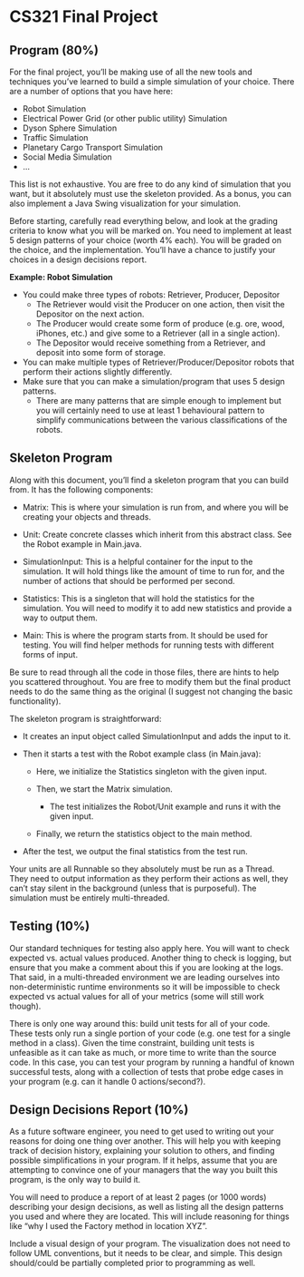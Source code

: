 CS321 Final Project
===================

Program (80%)
-------------

For the final project, you’ll be making use of all the new tools and techniques you’ve learned to build a simple simulation of your choice. There are a number of options that you have here:

*	Robot Simulation 
*	Electrical Power Grid (or other public utility) Simulation
*	Dyson Sphere Simulation
*	Traffic Simulation
*	Planetary Cargo Transport Simulation
*	Social Media Simulation
*	…

This list is not exhaustive. You are free to do any kind of simulation that you want, but it absolutely must use the skeleton provided. As a bonus, you can also implement a Java Swing visualization for your simulation.

Before starting, carefully read everything below, and look at the grading criteria to know what you will be marked on. You need to implement at least 5 design patterns of your choice (worth 4% each). You will be graded on the choice, and the implementation. You’ll have a chance to justify your choices in a design decisions report.

**Example: Robot Simulation**

* You could make three types of robots: Retriever, Producer, Depositor
   * The Retriever would visit the Producer on one action, then visit the Depositor on the next action.
   * The Producer would create some form of produce (e.g. ore, wood, iPhones, etc.) and give some to a Retriever (all in a single action).
   * The Depositor would receive something from a Retriever, and deposit into some form of storage.
* You can make multiple types of Retriever/Producer/Depositor robots that perform their actions slightly differently.
* Make sure that you can make a simulation/program that uses 5 design patterns.
   * There are many patterns that are simple enough to implement but you will certainly need to use at least 1 behavioural pattern to simplify communications between the various classifications of the robots.




Skeleton Program
----------------

Along with this document, you’ll find a skeleton program that you can build from.
It has the following components:

*	Matrix: This is where your simulation is run from, and where you will be creating your objects and threads.

*	Unit: Create concrete classes which inherit from this abstract class. See the Robot example in Main.java.

*	SimulationInput: This is a helpful container for the input to the simulation. It will hold things like the amount of time to run for, and the number of actions that should be performed per second.

*	Statistics: This is a singleton that will hold the statistics for the simulation. You will need to modify it to add new statistics and provide a way to output them.

*	Main: This is where the program starts from. It should be used for testing. You will find helper methods for running tests with different forms of input.


Be sure to read through all the code in those files, there are hints to help you scattered throughout. You are free to modify them but the final product needs to do the same thing as the original (I suggest not changing the basic functionality).


The skeleton program is straightforward:

* It creates an input object called SimulationInput and adds the input to it.
* Then it starts a test with the Robot example class (in Main.java):

   * Here, we initialize the Statistics singleton with the given input.
   * Then, we start the Matrix simulation.
      
       * The test initializes the Robot/Unit example and runs it with the given input.

   * Finally, we return the statistics object to the main method.

* After the test, we output the final statistics from the test run.


Your units are all Runnable so they absolutely must be run as a Thread. They need to output information as they perform their actions as well, they can’t stay silent in the background (unless that is purposeful). The simulation must be entirely multi-threaded.


Testing (10%)
-------------

Our standard techniques for testing also apply here. You will want to check expected vs. actual values produced. Another thing to check is logging, but ensure that you make a comment about this if you are looking at the logs. That said, in a multi-threaded environment we are leading ourselves into non-deterministic runtime environments so it will be impossible to check expected vs actual values for all of your metrics (some will still work though).

There is only one way around this: build unit tests for all of your code. These tests only run a single portion of your code (e.g. one test for a single method in a class). Given the time constraint, building unit tests is unfeasible as it can take as much, or more time to write than the source code.
In this case, you can test your program by running a handful of known successful tests, along with a collection of tests that probe edge cases in your program (e.g. can it handle 0 actions/second?).


Design Decisions Report (10%)
-----------------------------

As a future software engineer, you need to get used to writing out your reasons for doing one thing over another. This will help you with keeping track of decision history, explaining your solution to others, and finding possible simplifications in your program. If it helps, assume that you are attempting to convince one of your managers that the way you built this program, is the only way to build it.

You will need to produce a report of at least 2 pages (or 1000 words) describing your design decisions, as well as listing all the design patterns you used and where they are located. This will include reasoning for things like “why I used the Factory method in location XYZ”.

Include a visual design of your program. The visualization does not need to follow UML conventions, but it needs to be clear, and simple. This design should/could be partially completed prior to programming as well.

